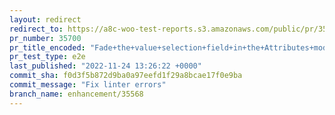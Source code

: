 ```yaml
---
layout: redirect
redirect_to: https://a8c-woo-test-reports.s3.amazonaws.com/public/pr/35700/e2e/index.html
pr_number: 35700
pr_title_encoded: "Fade+the+value+selection+field+in+the+Attributes+modal+when+no+attribute+is+added"
pr_test_type: e2e
last_published: "2022-11-24 13:26:22 +0000"
commit_sha: f0d3f5b872d9ba0a97eefd1f29a8bcae17f0e9ba
commit_message: "Fix linter errors"
branch_name: enhancement/35568
---
```

